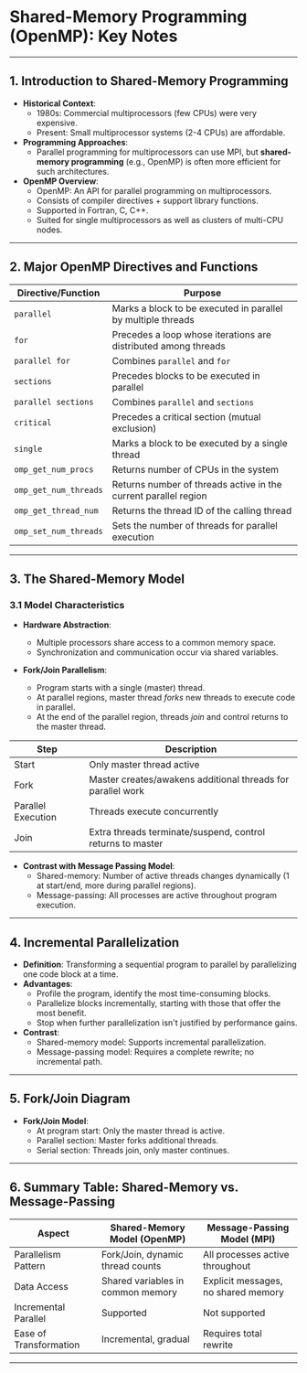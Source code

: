 # Shared-Memory Programming (OpenMP): Key Notes

---

## 1. Introduction to Shared-Memory Programming

- **Historical Context**:
  - 1980s: Commercial multiprocessors (few CPUs) were very expensive.
  - Present: Small multiprocessor systems (2-4 CPUs) are affordable.
- **Programming Approaches**:
  - Parallel programming for multiprocessors can use MPI, but **shared-memory programming** (e.g., OpenMP) is often more efficient for such architectures.
- **OpenMP Overview**:
  - OpenMP: An API for parallel programming on multiprocessors.
  - Consists of compiler directives + support library functions.
  - Supported in Fortran, C, C++.
  - Suited for single multiprocessors as well as clusters of multi-CPU nodes.

---

## 2. Major OpenMP Directives and Functions

| Directive/Function      | Purpose                                                                                 |
|-------------------------|-----------------------------------------------------------------------------------------|
| `parallel`              | Marks a block to be executed in parallel by multiple threads                            |
| `for`                   | Precedes a loop whose iterations are distributed among threads                          |
| `parallel for`          | Combines `parallel` and `for`                                                           |
| `sections`              | Precedes blocks to be executed in parallel                                              |
| `parallel sections`     | Combines `parallel` and `sections`                                                      |
| `critical`              | Precedes a critical section (mutual exclusion)                                          |
| `single`                | Marks a block to be executed by a single thread                                         |
| `omp_get_num_procs`     | Returns number of CPUs in the system                                                    |
| `omp_get_num_threads`   | Returns number of threads active in the current parallel region                         |
| `omp_get_thread_num`    | Returns the thread ID of the calling thread                                             |
| `omp_set_num_threads`   | Sets the number of threads for parallel execution                                       |

---

## 3. The Shared-Memory Model

### 3.1 Model Characteristics

- **Hardware Abstraction**:
  - Multiple processors share access to a common memory space.
  - Synchronization and communication occur via shared variables.

- **Fork/Join Parallelism**:
  - Program starts with a single (master) thread.
  - At parallel regions, master thread *forks* new threads to execute code in parallel.
  - At the end of the parallel region, threads *join* and control returns to the master thread.

| Step               | Description                                                   |
|--------------------|---------------------------------------------------------------|
| Start              | Only master thread active                                     |
| Fork               | Master creates/awakens additional threads for parallel work   |
| Parallel Execution | Threads execute concurrently                                  |
| Join               | Extra threads terminate/suspend, control returns to master    |

- **Contrast with Message Passing Model**:
  - Shared-memory: Number of active threads changes dynamically (1 at start/end, more during parallel regions).
  - Message-passing: All processes are active throughout program execution.

---

## 4. Incremental Parallelization

- **Definition**: Transforming a sequential program to parallel by parallelizing one code block at a time.
- **Advantages**:
  - Profile the program, identify the most time-consuming blocks.
  - Parallelize blocks incrementally, starting with those that offer the most benefit.
  - Stop when further parallelization isn't justified by performance gains.
- **Contrast**:
  - Shared-memory model: Supports incremental parallelization.
  - Message-passing model: Requires a complete rewrite; no incremental path.

---

## 5. Fork/Join Diagram

- **Fork/Join Model**:
  - At program start: Only the master thread is active.
  - Parallel section: Master forks additional threads.
  - Serial section: Threads join, only master continues.

---

## 6. Summary Table: Shared-Memory vs. Message-Passing

| Aspect                | Shared-Memory Model (OpenMP)        | Message-Passing Model (MPI)         |
|-----------------------|-------------------------------------|-------------------------------------|
| Parallelism Pattern   | Fork/Join, dynamic thread counts    | All processes active throughout     |
| Data Access           | Shared variables in common memory   | Explicit messages, no shared memory |
| Incremental Parallel  | Supported                           | Not supported                       |
| Ease of Transformation| Incremental, gradual                | Requires total rewrite              |

---